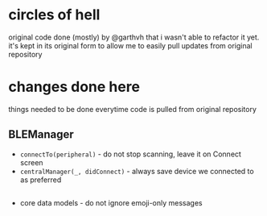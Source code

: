 # circles of hell

original code done (mostly) by @garthvh that i wasn't able to refactor it yet. it's kept in its original
form to allow me to easily pull updates from original repository

# changes done here

things needed to be done everytime code is pulled from original repository

## BLEManager
- `connectTo(peripheral)` - do not stop scanning, leave it on Connect screen
- `centralManager(_, didConnect)` - always save device we connected to as preferred

##
- core data models - do not ignore emoji-only messages
